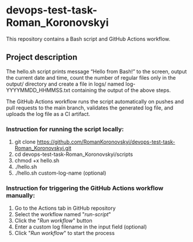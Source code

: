 # devops-test-task-Roman_Koronovskyi

This repository contains a Bash script and GitHub Actions workflow.  

## Project description

The hello.sh script prints message “Hello from Bash!” to the screen, output the current date and time, count the number of regular files only in the output/ directory and create a file in logs/ named log-YYYYMMDD_HHMMSS.txt containing the output of the above steps.

The GitHub Actions workflow runs the script automatically on pushes and pull requests to the main branch, validates the generated log file, and uploads the log file as a CI artifact.

### Instruction for running the script locally:

1. git clone https://github.com/RomanKoronovskyi/devops-test-task-Roman_Koronovskyi.git
2. cd devops-test-task-Roman_Koronovskyi/scripts
3. chmod +x hello.sh
4. ./hello.sh
5. ./hello.sh custom-log-name (optional)

### Instruction for triggering the GitHub Actions workflow manually:

1. Go to the Actions tab in GitHub repository
2. Select the workflow named "*run-script*"
3. Click the "*Run workflow*" button
4. Enter a custom log filename in the input field (optional)
5. Click "*Run workflow*" to start the process
